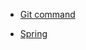 - [Git command](https://github.com/gimminjae/log/blob/master/git/gitCmd.md)

- [Spring](https://github.com/gimminjae/log/tree/master/spring)
